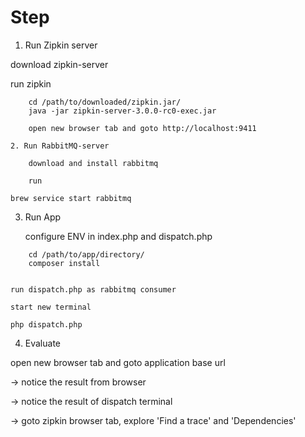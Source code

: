 # Step
1. Run Zipkin server

download zipkin-server

run zipkin
```
    cd /path/to/downloaded/zipkin.jar/
    java -jar zipkin-server-3.0.0-rc0-exec.jar

    open new browser tab and goto http://localhost:9411

2. Run RabbitMQ-server

    download and install rabbitmq

    run

```
    brew service start rabbitmq

3. Run App

    configure ENV in index.php and dispatch.php
```
    cd /path/to/app/directory/
    composer install


run dispatch.php as rabbitmq consumer

start new terminal

```
    php dispatch.php


4. Evaluate

open new browser tab and goto application base url

-> notice the result from browser 

-> notice the result of dispatch terminal

-> goto zipkin browser tab, explore 'Find a trace' and 'Dependencies'

